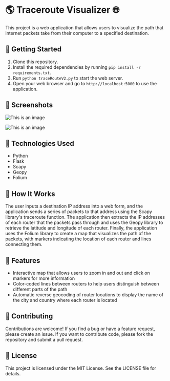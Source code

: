 # 🌎 Traceroute Visualizer 🌐

This project is a web application that allows users to visualize the path that internet packets take from their computer to a specified destination. 

## 🚀 Getting Started
1. Clone this repository.
2. Install the required dependencies by running `pip install -r requirements.txt`.
3. Run `python traceRouteV2.py` to start the web server.
4. Open your web browser and go to `http://localhost:5000` to use the application.

## 📸 Screenshots


![This is an image](img/TraceOnMapPage.PNG)


![This is an image](img/HopsOnMap.PNG)

## 🧰 Technologies Used
- Python
- Flask
- Scapy
- Geopy
- Folium

## 🤔 How It Works
The user inputs a destination IP address into a web form, and the application sends a series of packets to that address using the Scapy library's traceroute function. The application then extracts the IP addresses of each router that the packets pass through and uses the Geopy library to retrieve the latitude and longitude of each router. Finally, the application uses the Folium library to create a map that visualizes the path of the packets, with markers indicating the location of each router and lines connecting them.

## 🌟 Features
- Interactive map that allows users to zoom in and out and click on markers for more information
- Color-coded lines between routers to help users distinguish between different parts of the path
- Automatic reverse geocoding of router locations to display the name of the city and country where each router is located

## 🤝 Contributing
Contributions are welcome! If you find a bug or have a feature request, please create an issue. If you want to contribute code, please fork the repository and submit a pull request.

## 📝 License
This project is licensed under the MIT License. See the LICENSE file for details.
